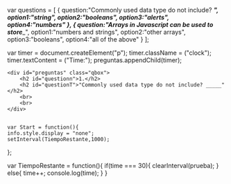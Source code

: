 var questions = [
    {
       question:"Commonly used data type do not include? _____",
       option1:"string",
       option2:"booleans",
       option3:"alerts",
       option4:"numbers"
    },
    {
        question:"Arrays in Javascript can be used to store______",
        option1:"numbers and strings",
        option2:"other arrays",
        option3:"booleans",
        option4:"all of the above"
    }
];


var timer = document.createElement("p");
    timer.className = ("clock");
    timer.textContent = ("Time:");
    preguntas.appendChild(timer);

    
    <div id="preguntas" class="qbox">
        <h2 id="questionn">1.</h2>
        <h2 id="questionT">"Commonly used data type do not include? _____"</h2>
        <br>
        <br>
    </div>


    var Start = function(){
    info.style.display = "none";
    setInterval(TiempoRestante,1000);
};

var TiempoRestante = function(){
    if(time === 30){
        clearInterval(prueba);
    }
    else{
        time++;
        console.log(time);
    }
}